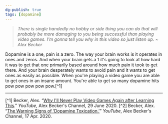 ```yaml
---
dg-publish: true
tags: [dopamine]
---
```


> *There is single handedly no hobby or side thing you can do that will probably be more damaging to you being successful than playing video games. I'm gonna tell you why in this video so just listen up. ~ Alex Becker*

Dopamine is a one, pain is a zero. The way your brain works is it operates in ones and zeros. And when your brain gets a 1 it's going to look at how hard it was to get that one
primarily based around how much pain it took to get there. And your brain desperately wants to avoid pain and it wants to get ones as easily as possible. When you're playing a video game you are able to get ones in an insane amount. You're able to get so many
dopamine hits pow pow pow pow pow.[^1]


---
[^1] Becker, Alex. “[Why I'll Never Play Video Games Again after Learning This](https://www.youtube.com/watch?v=868BlSS8Wg0.).” _YouTube_, Alex Becker's Channel, 29 June 2020.
[^2] Becker, Alex. “[The Warning Signs of ‘Dopamine Toxication.’](https://www.youtube.com/watch?v=v_mvvKwNwho)” _YouTube_, Alex Becker's Channel, 17 Apr. 2020.